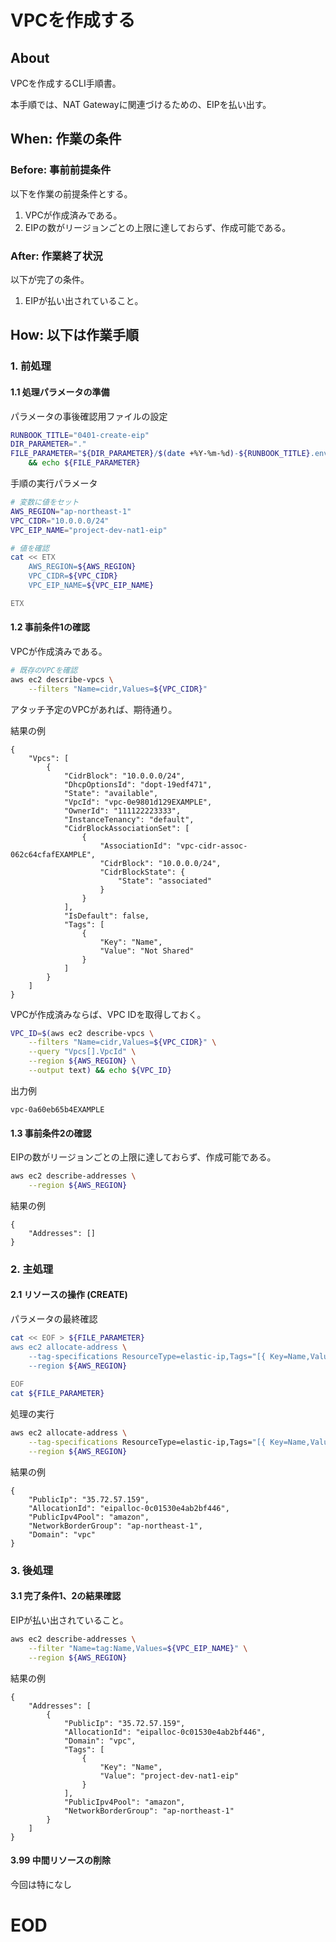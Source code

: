 # VPCを作成する

## About
VPCを作成するCLI手順書。

本手順では、NAT Gatewayに関連づけるための、EIPを払い出す。


## When: 作業の条件

### Before: 事前前提条件

以下を作業の前提条件とする。
1. VPCが作成済みである。
1. EIPの数がリージョンごとの上限に達しておらず、作成可能である。

### After: 作業終了状況

以下が完了の条件。
1. EIPが払い出されていること。


## How: 以下は作業手順

### 1. 前処理

#### 1.1 処理パラメータの準備

パラメータの事後確認用ファイルの設定

```bash
RUNBOOK_TITLE="0401-create-eip"
DIR_PARAMETER="."
FILE_PARAMETER="${DIR_PARAMETER}/$(date +%Y-%m-%d)-${RUNBOOK_TITLE}.env" \
    && echo ${FILE_PARAMETER}
```

手順の実行パラメータ
```bash
# 変数に値をセット
AWS_REGION="ap-northeast-1"
VPC_CIDR="10.0.0.0/24"
VPC_EIP_NAME="project-dev-nat1-eip"
```

```bash
# 値を確認
cat << ETX
    AWS_REGION=${AWS_REGION}
    VPC_CIDR=${VPC_CIDR}
    VPC_EIP_NAME=${VPC_EIP_NAME}

ETX
```


#### 1.2 事前条件1の確認

VPCが作成済みである。

```bash
# 既存のVPCを確認
aws ec2 describe-vpcs \
    --filters "Name=cidr,Values=${VPC_CIDR}"
```

アタッチ予定のVPCがあれば、期待通り。

結果の例
```output
{
    "Vpcs": [
        {
            "CidrBlock": "10.0.0.0/24",
            "DhcpOptionsId": "dopt-19edf471",
            "State": "available",
            "VpcId": "vpc-0e9801d129EXAMPLE",
            "OwnerId": "111122223333",
            "InstanceTenancy": "default",
            "CidrBlockAssociationSet": [
                {
                    "AssociationId": "vpc-cidr-assoc-062c64cfafEXAMPLE",
                    "CidrBlock": "10.0.0.0/24",
                    "CidrBlockState": {
                        "State": "associated"
                    }
                }
            ],
            "IsDefault": false,
            "Tags": [
                {
                    "Key": "Name",
                    "Value": "Not Shared"
                }
            ]
        }
    ]
}
```

VPCが作成済みならば、VPC IDを取得しておく。

```bash
VPC_ID=$(aws ec2 describe-vpcs \
    --filters "Name=cidr,Values=${VPC_CIDR}" \
    --query "Vpcs[].VpcId" \
    --region ${AWS_REGION} \
    --output text) && echo ${VPC_ID}
```

出力例
```output
vpc-0a60eb65b4EXAMPLE
```

#### 1.3 事前条件2の確認

EIPの数がリージョンごとの上限に達しておらず、作成可能である。

```bash
aws ec2 describe-addresses \
    --region ${AWS_REGION}
```

結果の例
```output
{
    "Addresses": []
}
```

### 2. 主処理

#### 2.1 リソースの操作 (CREATE)

パラメータの最終確認

```bash
cat << EOF > ${FILE_PARAMETER}
aws ec2 allocate-address \
    --tag-specifications ResourceType=elastic-ip,Tags="[{ Key=Name,Value=${VPC_EIP_NAME} }]" \
    --region ${AWS_REGION}
        
EOF
cat ${FILE_PARAMETER}
```

処理の実行

```bash
aws ec2 allocate-address \
    --tag-specifications ResourceType=elastic-ip,Tags="[{ Key=Name,Value=${VPC_EIP_NAME} }]" \
    --region ${AWS_REGION}
```

結果の例
```output
{
    "PublicIp": "35.72.57.159",
    "AllocationId": "eipalloc-0c01530e4ab2bf446",
    "PublicIpv4Pool": "amazon",
    "NetworkBorderGroup": "ap-northeast-1",
    "Domain": "vpc"
}
```

### 3. 後処理

#### 3.1 完了条件1、2の結果確認

EIPが払い出されていること。

```bash
aws ec2 describe-addresses \
    --filter "Name=tag:Name,Values=${VPC_EIP_NAME}" \
    --region ${AWS_REGION}
```

結果の例
```output
{
    "Addresses": [
        {
            "PublicIp": "35.72.57.159",
            "AllocationId": "eipalloc-0c01530e4ab2bf446",
            "Domain": "vpc",
            "Tags": [
                {
                    "Key": "Name",
                    "Value": "project-dev-nat1-eip"
                }
            ],
            "PublicIpv4Pool": "amazon",
            "NetworkBorderGroup": "ap-northeast-1"
        }
    ]
}
```


#### 3.99 中間リソースの削除

今回は特になし

# EOD
